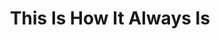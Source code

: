 ---
draft: false
slug: this-is-how-it-always-is-5ac1d191
title: This Is How It Always Is
type: books
params:
  authors:
  - Laurie Frankel
  bookTitle: This Is How It Always Is
  book_description: 'Alternate cover edition of ASIN B01HW6Z3FGThis is how a family
    keeps a secret…and how that secret ends up keeping them.This is how a family lives
    happily ever after…until happily ever after becomes complicated.This is how children
    change…and then change the world.This is Claude. He’s five years old, the youngest
    of five brothers, and loves peanut butter sandwiches. He also loves wearing a
    dress, and dreams of being a princess.When he grows up, Claude says, he wants
    to be a girl.Rosie and Penn want Claude to be whoever Claude wants to be. They’re
    just not sure they’re ready to share that with the world. Soon the entire family
    is keeping Claude’s secret. Until one day it explodes.This Is How It Always Isis
    a novel about revelations, transformations, fairy tales, and family. And it’s
    about the ways this is how it always is: Change is always hard and miraculous
    and hard again, parenting is always a leap into the unknown with crossed fingers
    and full hearts, children grow but not always according to plan. And families
    with secrets don’t get to keep them forever.'
  cover: https://images-na.ssl-images-amazon.com/images/S/compressed.photo.goodreads.com/books/1528314257i/40409102.jpg
  isbn: '1472241614'
  languages:
  - Английский, Русский
  goodreads_link: https://www.goodreads.com/book/show/40409102-this-is-how-it-always-is
  page_count: '336'
  publication_year: '2017'
  russian_audioversion: 'no'
  russian_translation_status: exists
  short_book_description: Alternate cover edition of ASIN B01HW6Z3FGThis is how a
    family keeps a secret…and how that secret ends up keeping them.This is how a family
    lives happily ever after…until happily ever after...
  tags:
  - Family secrets
  - Fiction family life
  - Fiction family life general
  - Gender identity
  - LGBTQ+
  - New York Times reviewed
  - Parent and child
  - Parenting
  - Parents of transgender children
  - Sexual behavior
  - Transgender children
  - adult fiction
  - audiobook
  - book club
  - boys
  - contemporary
  - family
  - fiction
---